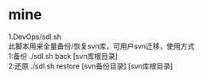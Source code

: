 # mine

1.DevOps/sdl.sh  
此脚本用来全量备份/恢复svn库，可用户svn迁移，使用方式  
1:备份 ./sdl.sh back [svn库根目录]  
2:还原 ./sdl.sh restore [svn备份目录] [svn库根目录]
